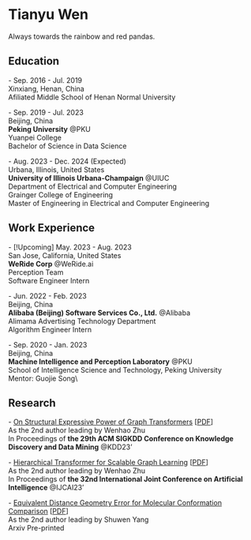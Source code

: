 # Tianyu Wen

Always towards the rainbow and red pandas.

## Education
\- Sep. 2016 - Jul. 2019\
Xinxiang, Henan, China\
Afiliated Middle School of Henan Normal University

\- Sep. 2019 - Jul. 2023\
Beijing, China\
**Peking University** @PKU\
Yuanpei College\
Bachelor of Science in Data Science

\- Aug. 2023 - Dec. 2024 (Expected)\
Urbana, Illinois, United States\
**University of Illinois Urbana-Champaign** @UIUC\
Department of Electrical and Computer Engineering\
Grainger College of Engineering\
Master of Engineering in Electrical and Computer Engineering


## Work Experience
\- [!Upcoming] May. 2023 - Aug. 2023\
San Jose, California, United States\
**WeRide Corp** @WeRide.ai\
Perception Team\
Software Engineer Intern

\- Jun. 2022 - Feb. 2023\
Beijing, China\
**Alibaba (Beijing) Software Services Co., Ltd.** @Alibaba\
Alimama Advertising Technology Department\
Algorithm Engineer Intern

\- Sep. 2020 - Jan. 2023\
Beijing, China\
**Machine Intelligence and Perception Laboratory** @PKU\
School of Intelligence Science and Technology, Peking University\
Mentor: Guojie Song\

## Research
\- [On Structural Expressive Power of Graph Transformers](https://dl.acm.org/doi/10.1145/3580305.3599451) [[PDF](https://dl.acm.org/doi/pdf/10.1145/3580305.3599451)]\
As the 2nd author leading by Wenhao Zhu\
In Proceedings of **the 29th ACM SIGKDD Conference on Knowledge Discovery and Data Mining** @KDD23’

\- [Hierarchical Transformer for Scalable Graph Learning](https://www.ijcai.org/proceedings/2023/523) [[PDF](https://www.ijcai.org/proceedings/2023/0523.pdf)]\
As the 2nd author leading by Wenhao Zhu\
In Proceedings of **the 32nd International Joint Conference on Artificial Intelligence** @IJCAI23’

\- [Equivalent Distance Geometry Error for Molecular Conformation Comparison](https://arxiv.org/abs/2201.08714) [[PDF](https://arxiv.org/pdf/2201.08714.pdf)]\
As the 2nd author leading by Shuwen Yang\
Arxiv Pre-printed